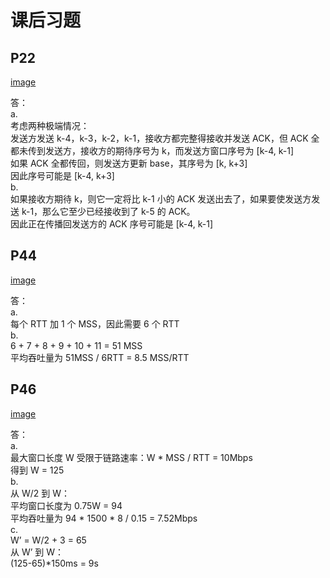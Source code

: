 课后习题
================================
P22
-------------------
[image](https://github.com/hewancai/HOMEWORK-6/blob/master/2017302580276/P22.png)

答：<br>
    a.<br>
    考虑两种极端情况：<br>
    发送方发送 k-4，k-3，k-2，k-1，接收方都完整得接收并发送 ACK，但 ACK 全都未传到发送方，接收方的期待序号为 k，而发送方窗口序号为 [k-4, k-1]<br>
    如果 ACK 全都传回，则发送方更新 base，其序号为 [k, k+3]<br>
    因此序号可能是 [k-4, k+3]<br>
    b.<br>
    如果接收方期待 k，则它一定将比 k-1 小的 ACK 发送出去了，如果要使发送方发送 k-1，那么它至少已经接收到了 k-5 的 ACK。<br>
    因此正在传播回发送方的 ACK 序号可能是 [k-4, k-1]<br>
    
    
 P44
 ---------------------
 [image](https://github.com/hewancai/HOMEWORK-6/blob/master/2017302580276/P44.png)
 
 答：<br>
    a.<br>
    每个 RTT 加 1 个 MSS，因此需要 6 个 RTT<br>
    b.<br>
    6 + 7 + 8 + 9 + 10 + 11 = 51 MSS<br>
    平均吞吐量为 51MSS / 6RTT = 8.5 MSS/RTT<br>
    
  P46
  ----------------------
  [image](https://github.com/hewancai/HOMEWORK-6/blob/master/2017302580276/P44.png)
  
  答：<br>
     a.<br>
    最大窗口长度 W 受限于链路速率：W * MSS / RTT = 10Mbps<br>
    得到 W = 125<br>
    b.<br>
    从 W/2 到 W：<br>
    平均窗口长度为 0.75W = 94<br>
    平均吞吐量为 94 * 1500 * 8 / 0.15 = 7.52Mbps<br>
    c.<br>
    W’ = W/2 + 3 = 65<br>
    从 W’ 到 W：<br>
    (125-65)*150ms = 9s<br>
